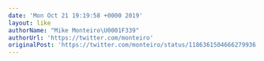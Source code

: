```yaml
---
date: 'Mon Oct 21 19:19:58 +0000 2019'
layout: like
authorName: "Mike Monteiro\U0001F339"
authorUrl: 'https://twitter.com/monteiro'
originalPost: 'https://twitter.com/monteiro/status/1186361504666279936'
---
```

